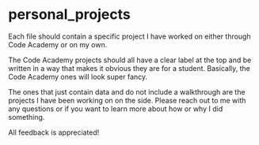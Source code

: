 # personal_projects

Each file should contain a specific project I have worked on either through Code Academy or on my own. 

The Code Academy projects should all have a clear label at the top and be written in a way that makes it obvious they are for a student. Basically, the Code Academy ones will look super fancy.

The ones that just contain data and do not include a walkthrough are the projects I have been working on on the side. Please reach out to me with any questions or if you want to learn more about how or why I did something. 

All feedback is appreciated!
